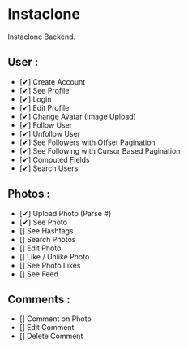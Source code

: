 # Instaclone

Instaclone Backend.

## User :

- [✔] Create Account
- [✔] See Profile
- [✔] Login
- [✔] Edit Profile
- [✔] Change Avatar (Image Upload)
- [✔] Follow User
- [✔] Unfollow User
- [✔] See Followers with Offset Pagination
- [✔] See Following with Cursor Based Pagination
- [✔] Computed Fields
- [✔] Search Users

## Photos :

- [✔] Upload Photo (Parse #)
- [✔] See Photo
- [] See Hashtags
- [] Search Photos
- [] Edit Photo
- [] Like / Unlike Photo
- [] See Photo Likes
- [] See Feed

## Comments :

- [] Comment on Photo
- [] Edit Comment
- [] Delete Comment
